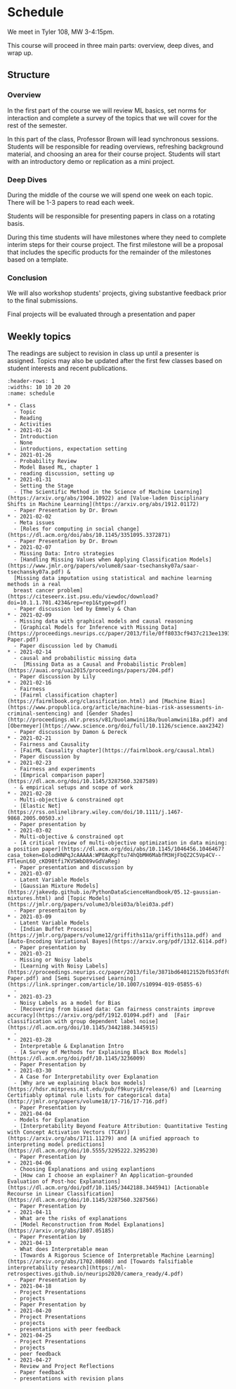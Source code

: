 # Schedule

We meet in Tyler 108, MW 3-4:15pm.

This course will proceed in three main parts: overview, deep dives, and wrap up.

## Structure

### Overview

In the first part of the course we will review ML basics, set norms for interaction and complete a survey of the topics that we will cover for the rest of the semester.  

In this part of the class, Professor Brown will lead synchronous sessions.  Students will be responsible for reading overviews, refreshing background material, and choosing an area for their course project. Students will start with an introductory demo or replication as a mini project.

### Deep Dives

During the middle of the course we will spend one week on each topic. There will be 1-3 papers to read each week.

Students will be responsible for presenting papers in class on a rotating basis.

During this time students will have milestones where they need to complete interim steps for their course project. The first milestone will be a proposal that includes the specific products for the remainder of the milestones based on a template.  


### Conclusion

<!-- In the end of the course, we will focus on integrating ideas across multiple topics. -->

We will also workshop students' projects, giving substantive feedback prior to the final submissions.

Final projects will be evaluated through a presentation and paper


## Weekly topics

The readings are subject to revision in class up until a presenter is assigned.
Topics may also be updated after the first few classes based on student interests
and recent publications.

``````{list-table} Schedule
:header-rows: 1
:widths: 10 10 20 20
:name: schedule

* - Class
  - Topic
  - Reading
  - Activities
* - 2021-01-24
  - Introduction
  - None
  - introductions, expectation setting
* - 2021-01-26
  - Probability Review
  - Model Based ML, chapter 1
  - reading discussion, setting up
* - 2021-01-31
  - Setting the Stage
  - [The Scientific Method in the Science of Machine Learning](https://arxiv.org/abs/1904.10922) and [Value-laden Disciplinary Shifts in Machine Learning](https://arxiv.org/abs/1912.01172)
  - Paper Presentation by Dr. Brown
* - 2021-02-02
  - Meta issues
  - [Roles for computing in social change](https://dl.acm.org/doi/abs/10.1145/3351095.3372871)
  - Paper Presentation by Dr. Brown
* - 2021-02-07
  - Missing Data: Intro strategies
  - [Handling Missing Values when Applying Classification Models](https://www.jmlr.org/papers/volume8/saar-tsechansky07a/saar-tsechansky07a.pdf) &
  [Missing data imputation using statistical and machine learning methods in a real
  breast cancer problem](https://citeseerx.ist.psu.edu/viewdoc/download?doi=10.1.1.701.4234&rep=rep1&type=pdf)
  - Paper discussion led by Emmely & Chan
* - 2021-02-09
  - Missing data with graphical models and causal reasoning
  - [Graphical Models for Inference with Missing Data](https://proceedings.neurips.cc/paper/2013/file/0ff8033cf9437c213ee13937b1c4c455-Paper.pdf)
  - Paper discussion led by Chamudi
* - 2021-02-14
  - causal and probabilistic missing data
  -  [Missing Data as a Causal and Probabilistic Problem](https://auai.org/uai2015/proceedings/papers/204.pdf)
  - Paper discussion by Lily
* - 2021-02-16
  - Fairness
  - [Fairml classification chapter](https://fairmlbook.org/classification.html) and [Machine Bias](https://www.propublica.org/article/machine-bias-risk-assessments-in-criminal-sentencing) and [Gender Shades](http://proceedings.mlr.press/v81/buolamwini18a/buolamwini18a.pdf) and [Obermeyer](https://www.science.org/doi/full/10.1126/science.aax2342)
  - Paper discussion by Damon & Dereck 
* - 2021-02-21
  - Fairness and Causality
  - [FairML Causality chapter](https://fairmlbook.org/causal.html)
  - Paper discussion by
* - 2021-02-23
  - Fairness and experiments
  - [Emprical comparison paper](https://dl.acm.org/doi/10.1145/3287560.3287589)
  - & empirical setups and scope of work
* - 2021-02-28
  - Multi-objective & constrained opt
  - [Elastic Net](https://rss.onlinelibrary.wiley.com/doi/10.1111/j.1467-9868.2005.00503.x)
  - Paper presentation by
* - 2021-03-02
  - Multi-objective & constrained opt
  - [A critical review of multi-objective optimization in data mining: a position paper](https://dl.acm.org/doi/abs/10.1145/1046456.1046467?casa_token=EolodHNPqJcAAAAA:WP8AqKpTtu74hQbMH6MabfM3HjFbQZ2C5Vp4CV--FTleunL6O_cKD98tfi7KVSWbD89vGdVaReg)
  - Paper presentation and discussion by
* - 2021-03-07
  - Latent Variable Models
  - [Gaussian Mixture Models](https://jakevdp.github.io/PythonDataScienceHandbook/05.12-gaussian-mixtures.html) and [Topic Models](https://jmlr.org/papers/volume3/blei03a/blei03a.pdf)
  - Paper presentaiton by
* - 2021-03-09
  - Latent Variable Models
  - [Indian Buffet Process](https://jmlr.org/papers/volume12/griffiths11a/griffiths11a.pdf) and [Auto-Encoding Variational Bayes](https://arxiv.org/pdf/1312.6114.pdf)
  - Paper presentation by
* - 2021-03-21
  - Missing or Noisy labels
  - [Learning with Noisy Labels](https://proceedings.neurips.cc/paper/2013/file/3871bd64012152bfb53fdf04b401193f-Paper.pdf) and [Semi Supervised Learning](https://link.springer.com/article/10.1007/s10994-019-05855-6)
  -
* - 2021-03-23
  - Noisy Labels as a model for Bias
  - [Recovering from biased data: Can fairness constraints improve accuracy](https://arxiv.org/pdf/1912.01094.pdf) and  [Fair classification with group dependent label noise](https://dl.acm.org/doi/10.1145/3442188.3445915)
  -
* - 2021-03-28
  - Interpretable & Explanation Intro
  - [A Survey of Methods for Explaining Black Box Models](https://dl.acm.org/doi/pdf/10.1145/3236009)
  - Paper Presentation by
* - 2021-03-30
  - A Case for Interpretability over Explanation
  - [Why are we explaining black box models](https://hdsr.mitpress.mit.edu/pub/f9kuryi8/release/6) and [Learning Certifiably optimal rule lists for categorical data](http://jmlr.org/papers/volume18/17-716/17-716.pdf)
  - Paper Presentation by
* - 2021-04-04
  - Models for Explanation
  - [Interpretability Beyond Feature Attribution: Quantitative Testing with Concept Activation Vectors (TCAV)](https://arxiv.org/abs/1711.11279) and [A unified approach to interpreting model predictions](https://dl.acm.org/doi/10.5555/3295222.3295230)
  - Paper Presentation by
* - 2021-04-06
  - Choosing Explanations and using explantions
  - [How can I choose an explainer? An Application-grounded
Evaluation of Post-hoc Explanations](https://dl.acm.org/doi/pdf/10.1145/3442188.3445941) [Actionable Recourse in Linear Classification](https://dl.acm.org/doi/10.1145/3287560.3287566)
  - Paper Presentation by
* - 2021-04-11
  - What are the risks of explanations
  - [Model Reconstruction from Model Explanations](https://arxiv.org/abs/1807.05185)
  - Paper Presentation by
* - 2021-04-13
  - What does Interpretable mean
  - [Towards A Rigorous Science of Interpretable Machine Learning](https://arxiv.org/abs/1702.08608) and [Towards falsifiable interpretability research](https://ml-retrospectives.github.io/neurips2020/camera_ready/4.pdf)
  - Paper Presentation by
* - 2021-04-18
  - Project Presentations
  - projects
  - Paper Presentation by
* - 2021-04-20
  - Project Presentations
  - projects
  - presentations with peer feedback
* - 2021-04-25
  - Project Presentations
  - projects
  - peer feedback
* - 2021-04-27
  - Review and Project Reflections
  - Paper feedback
  - presentations with revision plans
``````



<!-- You can also cite references that are stored in a `bibtex` file. For example,
the following syntax: `` {cite}`holdgraf_evidence_2014` `` will render like
this: {cite}`holdgraf_evidence_2014`.





```{bibliography} references.bib
``` -->
